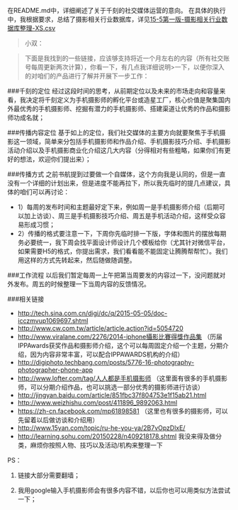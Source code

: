 在README.md中，详细阐述了关于千刻的社交媒体运营的意向。
在具体的执行中，我根据要求，总结了摄影相关行业数据库，详见[15-5第一版-摄影相关行业数据库整理-XS.csv](https://github.com/angela2harry/Qiankr_Media_Operating/blob/master/15-5%E7%AC%AC%E4%B8%80%E7%89%88-%E6%91%84%E5%BD%B1%E7%9B%B8%E5%85%B3%E8%A1%8C%E4%B8%9A%E6%95%B0%E6%8D%AE%E5%BA%93%E6%95%B4%E7%90%86-XS.csv)

>小双：

>下面是我找到的一些链接，应该够支持将近一个月左右的内容（所有社交账号每周更新两次计算），你看一下，有几点我详细说明>一下，以便你深入的对咱们的产品进行了解并开展下一步工作：

###千刻的定位
经过这段时间的思考，从前期定位以及未来的市场走向和容量来看，我决定将千刻定义为手机摄影师的孵化平台或造星工厂，核心价值是聚集国内外最优秀的手机摄影师、挖掘有潜力的手机摄影师、搭建渠道让优秀的作品和摄影师功成名就；

###传播内容定位
基于如上的定位，我们社交媒体的主要方向就要聚焦于手机摄影这一领域，简单来分包括手机摄影师和作品介绍、手机摄影技巧介绍、手机摄影活动介绍以及手机摄影商业化介绍这几大内容（分得相对有些粗略，如果你们有更好的想法，欢迎你们提出来）；

###传播方式
之前书航提到过要做一个自媒体，这个方向我是认同的，但是一直没有一个详细的计划出来，但是进度不能再拉下，所以我先临时的提几点建议，具体的咱们可以再讨论：
- 1）每周的发布时间和主题最好定下来，例如周一是手机摄影师介绍（后期可以加上访谈）、周三是手机摄影技巧介绍、周五是手机活动介绍，这样受众容易形成习惯；
- 2）传播的格式要注意一下，下周你先临时排一下版，字体和图片的摆放每期务必要统一，我下周会找平面设计师设计几个模板给你（尤其针对微信平台，如果需要H5的格式，你提出需求，我们看看能不能固定让腾腾帮帮忙）。我们用这样的方式先转起来，然后随做随调整。

###工作流程
以后我们暂定每周一上午把第当周要发的内容过一下，没问题就对外发布。周五的时候整理一下当周内容的反馈情况。

###相关链接

- http://tech.sina.com.cn/digi/dc/q/2015-05-05/doc-icczmvup1069697.shtml
- http://www.cw.com.tw/article/article.action?id=5054720
- http://www.viralane.com/2276/2014-iphone攝影比賽得獎作品集
（历届IPPAwards获奖作品和摄影师介绍，这个可以每周固定介绍一个主题，分期介绍，因为内容非常丰富，可以配合IPPAWARDS机构的介绍）
- http://digiphoto.techbang.com/posts/5776-16-photography-photographer-phone-app
- http://www.lofter.com/tag/人人都是手机摄影师
（这里面有很多的手机摄影师，可以分期介绍作品，也可以挑选一部分优秀的摄影师进行访谈）
- http://jingyan.baidu.com/article/851fbc37f804753e1f15ab21.html
- http://www.weizhishu.com/post/411896_9892063.html
- https://zh-cn.facebook.com/mp61898581
（这里也有很多的摄影师，可以先留着以后做访谈和介绍用）
- http://www.15yan.com/topic/ru-he-you-ya/2B7vOpzDlxE/
- http://learning.sohu.com/20150228/n409218178.shtml
我没来得及做分类，麻烦你按照人物、技巧以及活动/机构来整理一下

PS：

1. 链接大部分需要翻墙；

2. 我用google输入手机摄影师会有很多内容不错，以后你也可以用类似方法尝试一下；
